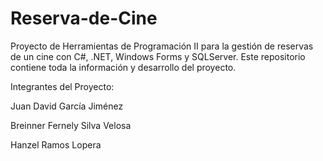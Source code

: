 # Reserva-de-Cine
Proyecto de Herramientas de Programación II para la gestión de reservas de un cine con C#, .NET, Windows Forms y SQLServer. Este repositorio contiene toda la información y desarrollo del proyecto. 

Integrantes del Proyecto:

Juan David García Jiménez

Breinner Fernely Silva Velosa

Hanzel Ramos Lopera
